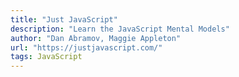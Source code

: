 ```yaml
---
title: "Just JavaScript"
description: "Learn the JavaScript Mental Models"
author: "Dan Abramov, Maggie Appleton"
url: "https://justjavascript.com/"
tags: JavaScript
---
```

